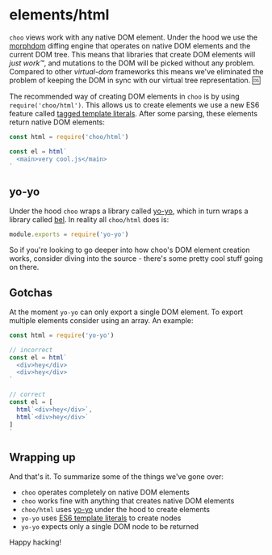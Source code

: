 # elements/html
`choo` views work with any native DOM element. Under the hood we use the
[morphdom] diffing engine that operates on native DOM elements and the
current DOM tree. This means that libraries that create DOM elements will _just
work™_, and mutations to the DOM will be picked without any problem. Compared
to other _virtual-dom_ frameworks this means we've eliminated the problem of
keeping the DOM in sync with our virtual tree representation. 🆒

The recommended way of creating DOM elements in `choo` is by using
`require('choo/html')`. This allows us to create elements we use a new ES6
feature called [tagged template literals][lit]. After some
parsing, these elements return native DOM elements:

```js
const html = require('choo/html')

const el = html`
  <main>very cool.js</main>
`
```

## yo-yo
Under the hood `choo` wraps a library called [yo-yo], which in turn wraps
a library called [bel]. In reality all `choo/html` does is:
```js
module.exports = require('yo-yo')
```
So if you're looking to go deeper into how choo's DOM element creation works,
consider diving into the source - there's some pretty cool stuff going on
there.

## Gotchas
At the moment `yo-yo` can only export a single DOM element. To export multiple
elements consider using an array. An example:
```js
const html = require('yo-yo')

// incorrect
const el = html`
  <div>hey</div>
  <div>hey</div>
`

// correct
const el = [
  html`<div>hey</div>`,
  html`<div>hey</div>`
]
`
```

## Wrapping up
And that's it. To summarize some of the things we've gone over:
- `choo` operates completely on native DOM elements
- `choo` works fine with anything that creates native DOM elements
- `choo/html` uses [yo-yo] under the hood to create elements
- `yo-yo` uses [ES6 template literals][lit] to create nodes
- `yo-yo` expects only a single DOM node to be returned

Happy hacking!

[lit]: https://developer.mozilla.org/en/docs/Web/JavaScript/Reference/Template_literals
[morphdom]: https://github.com/patrick-steele-idem/morphdom
[bel]: https://github.com/shama/bel
[yo-yo]: https://github.com/maxogden/yo-yo
